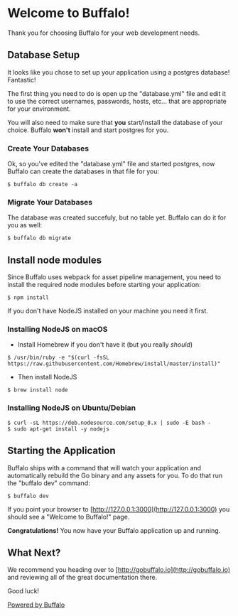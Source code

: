 # Welcome to Buffalo!

Thank you for choosing Buffalo for your web development needs.


## Database Setup

It looks like you chose to set up your application using a postgres database! Fantastic!

The first thing you need to do is open up the "database.yml" file and edit it to use the correct usernames, passwords, hosts, etc... that are appropriate for your environment.

You will also need to make sure that **you** start/install the database of your choice. Buffalo **won't** install and start postgres for you.

### Create Your Databases

Ok, so you've edited the "database.yml" file and started postgres, now Buffalo can create the databases in that file for you:

	$ buffalo db create -a

### Migrate Your Databases

The database was created succefuly, but no table yet. Buffalo can do it for you as well: 

	$ buffalo db migrate

## Install node modules
Since Buffalo uses webpack for asset pipeline management, you need to install the required node modules before starting your  application:
```
$ npm install
```

If you don't have NodeJS installed on your machine you need it first.
### Installing NodeJS on macOS
- Install Homebrew if you don't have it (but you really *should*)
```
$ /usr/bin/ruby -e "$(curl -fsSL https://raw.githubusercontent.com/Homebrew/install/master/install)"
```
- Then install NodeJS
```
$ brew install node
```

### Installing NodeJS on Ubuntu/Debian
```
$ curl -sL https://deb.nodesource.com/setup_8.x | sudo -E bash -
$ sudo apt-get install -y nodejs
```


## Starting the Application

Buffalo ships with a command that will watch your application and automatically rebuild the Go binary and any assets for you. To do that run the "buffalo dev" command:

	$ buffalo dev

If you point your browser to [http://127.0.0.1:3000](http://127.0.0.1:3000) you should see a "Welcome to Buffalo!" page.

**Congratulations!** You now have your Buffalo application up and running.

## What Next?

We recommend you heading over to [http://gobuffalo.io](http://gobuffalo.io) and reviewing all of the great documentation there.

Good luck!

[Powered by Buffalo](http://gobuffalo.io)
